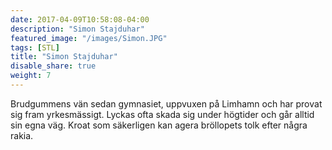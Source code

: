 ```yaml
---
date: 2017-04-09T10:58:08-04:00
description: "Simon Stajduhar"
featured_image: "/images/Simon.JPG"
tags: [STL]
title: "Simon Stajduhar"
disable_share: true
weight: 7
--- 
```

Brudgummens vän sedan gymnasiet, uppvuxen på Limhamn och har provat sig fram yrkesmässigt. Lyckas ofta skada sig under högtider och går alltid sin egna väg. Kroat som säkerligen kan agera bröllopets tolk efter några rakia. 